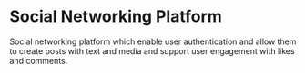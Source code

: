 # Social Networking Platform
Social networking platform which enable user authentication and allow them to create posts with text and media  and support  user engagement with likes and comments. 
